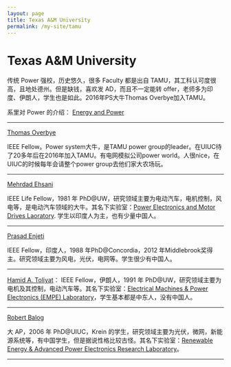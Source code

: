 ```yaml
---
layout: page
title: Texas A&M University
permalink: /my-site/tamu
---
```

# Texas A&M University

传统 Power 强校，历史悠久，很多 Faculty 都是出自 TAMU，其工科认可度很高，且地处德州。但是缺钱，喜欢发 AD，而且不一定能转 offer，老师多为印度、伊朗人，学生也是如此。2016年PS大牛Thomas Overbye加入TAMU。

系里对 Power 的介绍： 
[Energy and Power](https://engineering.tamu.edu/electrical/research/energy-and-power.html)

---

[Thomas Overbye](https://engineering.tamu.edu/electrical/profiles/overbye-thomas.html)

IEEE Fellow。Power system大牛，是TAMU power group的leader。在UIUC待了20多年后在2016年加入TAMU。有电网模拟公司power world。人很nice，在UIUC的时候每年会请整个power group去他们家大农场玩。

---

[Mehrdad Ehsani](https://engineering.tamu.edu/electrical/profiles/mehsani.html)

IEEE Life Fellow，1981 年 PhD@UW，研究领域主要为电动汽车，电机控制，风电等，是电动汽车领域的大牛。其名下实验室：[Power Electronics and Motor Drives Laoratory](https://pemdl.ece.tamu.edu/). 学生以印度人为主，也有少量中国人。 

---

[Prasad Enjeti](https://engineering.tamu.edu/electrical/profiles/penjeti.html)

IEEE Fellow，印度人，1988 年PhD@Concordia，2012 年Middlebrook奖得主。研究领域主要为风电，光伏，电网等。学生很少有中国人。

---

[Hamid A. Toliyat](https://engineering.tamu.edu/electrical/profiles/htoliyat.html)：
IEEE Fellow，伊朗人，1991 年 PhD@UW，研究领域主要为电机及其控制，电动汽车等。其名下实验室：[Electrical Machines & Power Electronics (EMPE) Laboratory](https://empe.ece.tamu.edu/)，学生基本都是中东人，没有中国人。 

---

[Robert Balog](https://engineering.tamu.edu/electrical/profiles/rbalog.html)

大 AP，2006 年 PhD@UIUC，Krein 的学生，研究领域主要为光伏，微网，新能源系统等，有中国学生，但是据说性格比较古怪。其名下实验室：[Renewable Energy & Advanced Power Electronics Research Laboratory](http://www.reaperlab.com/)。 

---


